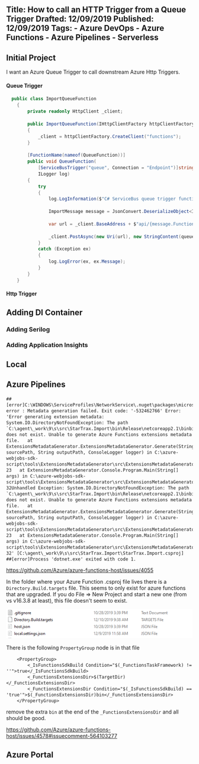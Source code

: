 Title: How to call an HTTP Trigger from a Queue Trigger
Drafted: 12/09/2019
Published: 12/09/2019
Tags:
    - Azure DevOps
    - Azure Functions
    - Azure Pipelines
    - Serverless
---

## Initial Project
I want an Azure Queue Trigger to call downstream Azure Http Triggers.

#### Queue Trigger
```csharp
  public class ImportQueueFunction
    {
        private readonly HttpClient _client;

        public ImportQueueFunction(IHttpClientFactory httpClientFactory)
        {
            _client = httpClientFactory.CreateClient("functions");
        }

        [FunctionName(nameof(QueueFunction))]
        public void QueueFunction(
            [ServiceBusTrigger("queue", Connection = "Endpoint")]string queueMessage,
            ILogger log)
        {
            try
            {
                log.LogInformation($"C# ServiceBus queue trigger function processed message: {queueMessage}");

                ImportMessage message = JsonConvert.DeserializeObject<ImportMessage>(queueMessage);

                var url = _client.BaseAddress + $"api/{message.FunctionType}";

                _client.PostAsync(new Uri(url), new StringContent(queueMessage));
            }
            catch (Exception ex)
            {
                log.LogError(ex, ex.Message);
            }
        }
    }
```
#### Http Trigger

## Adding DI Container
### Adding Serilog
### Adding Application Insights

## Local
## Azure Pipelines
```
##[error]C:\WINDOWS\ServiceProfiles\NetworkService\.nuget\packages\microsoft.azure.webjobs.script.extensionsmetadatagenerator\1.1.2\build\Microsoft.Azure.WebJobs.Script.ExtensionsMetadataGenerator.targets(33,5): error : Metadata generation failed. Exit code: '-532462766' Error: 'Error generating extension metadata: System.IO.DirectoryNotFoundException: The path `C:\agent\_work\9\s\src\StarTrax.Import\bin\Release\netcoreapp2.1\binbin` does not exist. Unable to generate Azure Functions extensions metadata file.   at ExtensionsMetadataGenerator.ExtensionsMetadataGenerator.Generate(String sourcePath, String outputPath, ConsoleLogger logger) in C:\azure-webjobs-sdk-script\tools\ExtensionsMetadataGenerator\src\ExtensionsMetadataGenerator.Console\ExtensionsMetadataGenerator.cs:line 23   at ExtensionsMetadataGenerator.Console.Program.Main(String[] args) in C:\azure-webjobs-sdk-script\tools\ExtensionsMetadataGenerator\src\ExtensionsMetadataGenerator.Console\Program.cs:line 32Unhandled Exception: System.IO.DirectoryNotFoundException: The path `C:\agent\_work\9\s\src\StarTrax.Import\bin\Release\netcoreapp2.1\binbin` does not exist. Unable to generate Azure Functions extensions metadata file.   at ExtensionsMetadataGenerator.ExtensionsMetadataGenerator.Generate(String sourcePath, String outputPath, ConsoleLogger logger) in C:\azure-webjobs-sdk-script\tools\ExtensionsMetadataGenerator\src\ExtensionsMetadataGenerator.Console\ExtensionsMetadataGenerator.cs:line 23   at ExtensionsMetadataGenerator.Console.Program.Main(String[] args) in C:\azure-webjobs-sdk-script\tools\ExtensionsMetadataGenerator\src\ExtensionsMetadataGenerator.Console\Program.cs:line 32' [C:\agent\_work\9\s\src\StarTrax.Import\StarTrax.Import.csproj]
##[error]Process 'dotnet.exe' exited with code 1.
```

https://github.com/Azure/azure-functions-host/issues/4055

In the folder where your Azure Function .csproj file lives there is a `Directory.Build.targets` file.  This seems to only exist for azure functions that are upgraded.  If you do File => New Project and start a new one (from vs v16.3.8 at least), this file doesn't seem to exist.

![image](../../src/images/azure-function-bin-issue.png)

There is the following `PropertyGroup` node is in that file

```
    <PropertyGroup>
        <_IsFunctionsSdkBuild Condition="$(_FunctionsTaskFramework) != ''">true</_IsFunctionsSdkBuild>
        <_FunctionsExtensionsDir>$(TargetDir)</_FunctionsExtensionsDir>
        <_FunctionsExtensionsDir Condition="$(_IsFunctionsSdkBuild) == 'true'">$(_FunctionsExtensionsDir)bin</_FunctionsExtensionsDir>
    </PropertyGroup>
```

remove the extra `bin` at the end of the `_FunctionsExtensionsDir` and all should be good.

https://github.com/Azure/azure-functions-host/issues/4578#issuecomment-564103277
## Azure Portal
